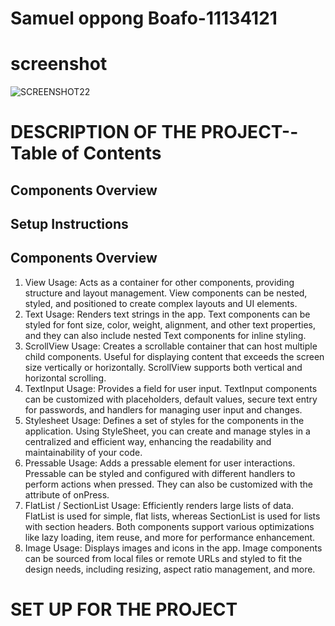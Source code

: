 # Samuel oppong Boafo-11134121
# screenshot
![SCREENSHOT22](https://github.com/PixBlezz/rn-assignment3-11134121/assets/148706507/ae328a48-48b9-4ed1-a8e0-5d682acc42ce)

# DESCRIPTION OF THE PROJECT--Table of Contents

## Components Overview
## Setup Instructions
## Components Overview
1. View
Usage: Acts as a container for other components, providing structure and layout management. View components can be nested, styled, and positioned to create complex layouts and UI elements.
2. Text
Usage: Renders text strings in the app. Text components can be styled for font size, color, weight, alignment, and other text properties, and they can also include nested Text components for inline styling.
3. ScrollView
Usage: Creates a scrollable container that can host multiple child components. Useful for displaying content that exceeds the screen size vertically or horizontally. ScrollView supports both vertical and horizontal scrolling.
4. TextInput
Usage: Provides a field for user input. TextInput components can be customized with placeholders, default values, secure text entry for passwords, and handlers for managing user input and changes.
5. Stylesheet
Usage: Defines a set of styles for the components in the application. Using StyleSheet, you can create and manage styles in a centralized and efficient way, enhancing the readability and maintainability of your code.
6. Pressable
Usage: Adds a pressable element for user interactions. Pressable can be styled and configured with different handlers to perform actions when pressed. They can also be customized with the attribute of onPress.
7. FlatList / SectionList
Usage: Efficiently renders large lists of data. FlatList is used for simple, flat lists, whereas SectionList is used for lists with section headers. Both components support various optimizations like lazy loading, item reuse, and more for performance enhancement.
8. Image
Usage: Displays images and icons in the app. Image components can be sourced from local files or remote URLs and styled to fit the design needs, including resizing, aspect ratio management, and more.
# SET UP FOR THE PROJECT 
